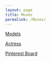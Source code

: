 ```yaml
---
layout: page
title: Muses  
permalink: /Muses/
---
```



<a href="https://models.com/lists/yfn2ltx8ll/">Models</a>
<br>

<a href="https://models.com/lists/yfnLFgPUY3/people">Actress</a>
<br>

<a href="https://www.pinterest.com/linkxdaniel/muses/">Pinterest Board</a>
<br>
